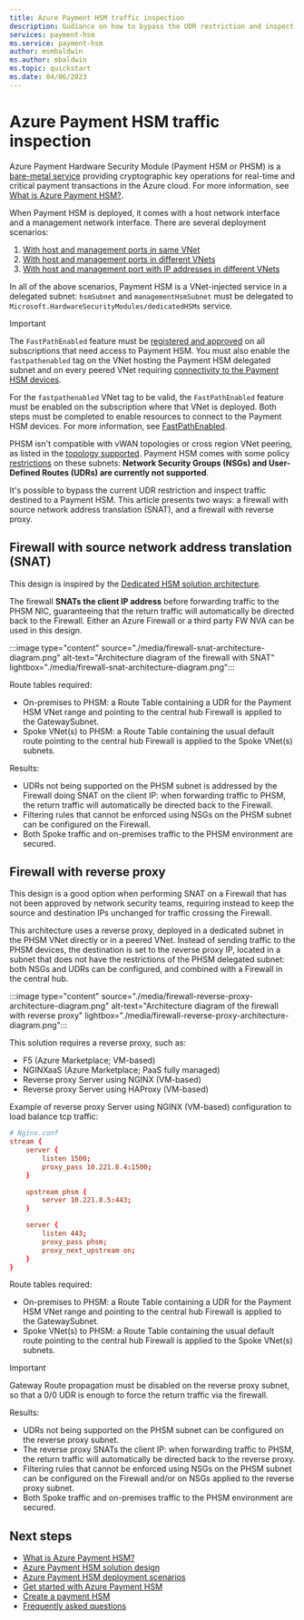 ```yaml
---
title: Azure Payment HSM traffic inspection
description: Gudiance on how to bypass the UDR restriction and inspect traffic destined to an Azure Payment HSM.
services: payment-hsm
ms.service: payment-hsm
author: msmbaldwin
ms.author: mbaldwin
ms.topic: quickstart
ms.date: 04/06/2023
---
```


# Azure Payment HSM traffic inspection

Azure Payment Hardware Security Module (Payment HSM or PHSM) is a [bare-metal service](overview.md) providing cryptographic key operations for real-time and critical payment transactions in the Azure cloud. For more information, see [What is Azure Payment HSM?](overview.md). 

When Payment HSM is deployed, it comes with a host network interface and a management network interface. There are several deployment scenarios:

1. [With host and management ports in same VNet](create-payment-hsm.md?tabs=azure-cli)
2. [With host and management ports in different VNets](create-different-vnet.md?tabs=azure-cli)
3. [With host and management port with IP addresses in different VNets](create-different-ip-addresses.md?tabs=azure-cli)

In all of the above scenarios, Payment HSM is a VNet-injected service in a delegated subnet: `hsmSubnet` and `managementHsmSubnet` must be delegated to `Microsoft.HardwareSecurityModules/dedicatedHSMs` service.

> [!IMPORTANT]
> The `FastPathEnabled` feature must be [registered and approved](register-payment-hsm-resource-providers.md?tabs=azure-cli#register-the-resource-providers-and-features) on all subscriptions that need access to Payment HSM. You must also enable the `fastpathenabled` tag on the VNet hosting the Payment HSM delegated subnet and on every peered VNet requiring [connectivity to the Payment HSM devices](peer-vnets.md?tabs=azure-cli).
> 
> For the `fastpathenabled` VNet tag to be valid, the `FastPathEnabled` feature must be enabled on the subscription where that VNet is deployed. Both steps must be completed to enable resources to connect to the Payment HSM devices. For more information, see [FastPathEnabled](fastpathenabled.md).

PHSM isn't compatible with vWAN topologies or cross region VNet peering, as listed in the [topology supported](solution-design.md#supported-topologies). Payment HSM comes with some policy [restrictions](solution-design.md#constraints) on these subnets: **Network Security Groups (NSGs) and User-Defined Routes (UDRs) are currently not supported**.

It's possible to bypass the current UDR restriction and inspect traffic destined to a Payment HSM. This article presents two ways: a firewall with source network address translation (SNAT), and a firewall with reverse proxy.

## Firewall with source network address translation (SNAT)

This design is inspired by the [Dedicated HSM solution architecture](../dedicated-hsm/networking.md#solution-architecture).

The firewall **SNATs the client IP address** before forwarding traffic to the PHSM NIC, guaranteeing that the return traffic will automatically be directed back to the Firewall. Either an Azure Firewall or a third party FW NVA can be used in this design.

:::image type="content" source="./media/firewall-snat-architecture-diagram.png" alt-text="Architecture diagram of the firewall with SNAT" lightbox="./media/firewall-snat-architecture-diagram.png":::

Route tables required:
- On-premises to PHSM: a Route Table containing a UDR for the Payment HSM VNet range and pointing to the central hub Firewall is applied to the GatewaySubnet.
- Spoke VNet(s) to PHSM: a Route Table containing the usual default route pointing to the central hub Firewall is applied to the Spoke VNet(s) subnets. 

Results:
- UDRs not being supported on the PHSM subnet is addressed by the Firewall doing SNAT on the client IP: when forwarding traffic to PHSM, the return traffic will automatically be directed back to the Firewall.
- Filtering rules that cannot be enforced using NSGs on the PHSM subnet can be configured on the Firewall.
- Both Spoke traffic and on-premises traffic to the PHSM environment are secured.

## Firewall with reverse proxy

This design is a good option when performing SNAT on a Firewall that has not been approved by network security teams, requiring instead to keep the source and destination IPs unchanged for traffic crossing the Firewall.

This architecture uses a reverse proxy, deployed in a dedicated subnet in the PHSM VNet directly or in a peered VNet. Instead of sending traffic to the PHSM devices, the destination is set to the reverse proxy IP, located in a subnet that does not have the restrictions of the PHSM delegated subnet: both NSGs and UDRs can be configured, and combined with a Firewall in the central hub.

:::image type="content" source="./media/firewall-reverse-proxy-architecture-diagram.png" alt-text="Architecture diagram of the firewall with reverse proxy" lightbox="./media/firewall-reverse-proxy-architecture-diagram.png":::

This solution requires a reverse proxy, such as:

- F5 (Azure Marketplace; VM-based)
- NGINXaaS (Azure Marketplace; PaaS fully managed)
- Reverse proxy Server using NGINX (VM-based)
- Reverse proxy Server using HAProxy (VM-based)

Example of reverse proxy Server using NGINX (VM-based) configuration to load balance tcp traffic:

```conf
# Nginx.conf  
stream { 
    server { 
        listen 1500; 
        proxy_pass 10.221.8.4:1500; 
    } 

    upstream phsm { 
        server 10.221.8.5:443; 
    } 

    server { 
        listen 443; 
        proxy_pass phsm; 
        proxy_next_upstream on; 
    } 
} 
```

Route tables required:
- On-premises to PHSM: a Route Table containing a UDR for the Payment HSM VNet range and pointing to the central hub Firewall is applied to the GatewaySubnet.
- Spoke VNet(s) to PHSM: a Route Table containing the usual default route pointing to the central hub Firewall is applied to the Spoke VNet(s) subnets. 

> [!IMPORTANT]
> Gateway Route propagation must be disabled on the reverse proxy subnet, so that a 0/0 UDR is enough to force the return traffic via the firewall.

Results:
- UDRs not being supported on the PHSM subnet can be configured on the reverse proxy subnet.
- The reverse proxy SNATs the client IP: when forwarding traffic to PHSM, the return traffic will automatically be directed back to the reverse proxy.
- Filtering rules that cannot be enforced using NSGs on the PHSM subnet can be configured on the Firewall and/or on NSGs applied to the reverse proxy subnet.
- Both Spoke traffic and on-premises traffic to the PHSM environment are secured.

## Next steps

- [What is Azure Payment HSM?](overview.md)
- [Azure Payment HSM solution design](solution-design.md)
- [Azure Payment HSM deployment scenarios](deployment-scenarios.md)
- [Get started with Azure Payment HSM](getting-started.md)
- [Create a payment HSM](create-payment-hsm.md)
- [Frequently asked questions](faq.yml)
